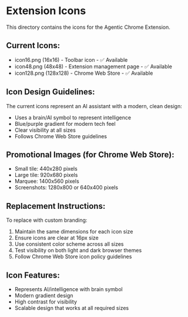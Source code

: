 # Extension Icons

This directory contains the icons for the Agentic Chrome Extension.

## Current Icons:
- icon16.png (16x16) - Toolbar icon - ✅ Available
- icon48.png (48x48) - Extension management page - ✅ Available  
- icon128.png (128x128) - Chrome Web Store - ✅ Available

## Icon Design Guidelines:
The current icons represent an AI assistant with a modern, clean design:
- Uses a brain/AI symbol to represent intelligence
- Blue/purple gradient for modern tech feel
- Clear visibility at all sizes
- Follows Chrome Web Store guidelines

## Promotional Images (for Chrome Web Store):
- Small tile: 440x280 pixels
- Large tile: 920x680 pixels  
- Marquee: 1400x560 pixels
- Screenshots: 1280x800 or 640x400 pixels

## Replacement Instructions:
To replace with custom branding:
1. Maintain the same dimensions for each icon size
2. Ensure icons are clear at 16px size
3. Use consistent color scheme across all sizes
4. Test visibility on both light and dark browser themes
5. Follow Chrome Web Store icon policy guidelines

## Icon Features:
- Represents AI/intelligence with brain symbol
- Modern gradient design
- High contrast for visibility
- Scalable design that works at all required sizes